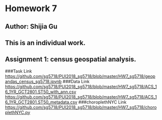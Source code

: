 # Homework 7
## Author: Shijia Gu
## This is an individual work.

## Assignment 1: census geospatial analysis.
###Task Link
https://github.com/sg5718/PUI2018_sg5718/blob/master/HW7_sg5718/geopandas_census_sg5718.ipynb
###Data Link
https://github.com/sg5718/PUI2018_sg5718/blob/master/HW7_sg5718/ACS_16_1YR_GCT2801.ST50_with_ann.csv
https://github.com/sg5718/PUI2018_sg5718/blob/master/HW7_sg5718/ACS_16_1YR_GCT2801.ST50_metadata.csv
###choroplethNYC Link
https://github.com/sg5718/PUI2018_sg5718/blob/master/HW7_sg5718/choroplethNYC.py